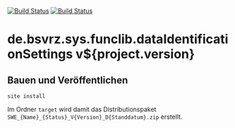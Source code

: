 [![Build Status](https://travis-ci.org/datenverteiler/de.bsvrz.sys.funclib.dataIdentificationSettings.svg?branch=master)](https://travis-ci.org/datenverteiler/de.bsvrz.sys.funclib.dataIdentificationSettings)
[![Build Status](https://api.bintray.com/packages/datenverteiler/maven/de.bsvrz.sys.funclib.dataIdentificationSettings/images/download.svg)](https://bintray.com/datenverteiler/maven/de.bsvrz.sys.funclib.dataIdentificationSettings)

de.bsvrz.sys.funclib.dataIdentificationSettings v${project.version}
======================================================


Bauen und Veröffentlichen
-------------------------

    site install

Im Ordner `target` wird damit das Distributionspaket
`SWE_{Name}_{Status}_V{Version}_D{Standdatum}.zip` erstellt.
